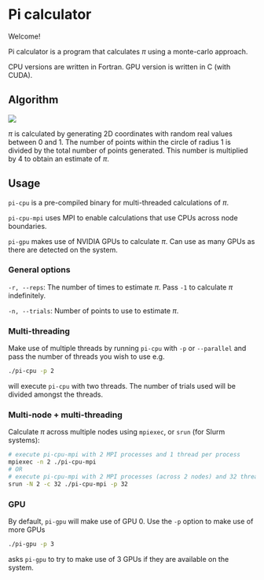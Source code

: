 # Pi calculator

Welcome!

Pi calculator is a program that calculates $\pi$ using a monte-carlo approach.

CPU versions are written in Fortran. GPU version is written in C (with CUDA).

## Algorithm

<img src="https://felixdmr.com/post-assets/2020-09-20-pi-from-monte-carlo/banner.png">

$\pi$ is calculated by generating 2D coordinates with random real values between
0 and 1. The number of points within the circle of radius 1 is divided by the
total number of points generated. This number is multiplied by 4 to obtain an
estimate of $\pi$.

## Usage

`pi-cpu` is a pre-compiled binary for multi-threaded calculations of $\pi$.

`pi-cpu-mpi` uses MPI to enable calculations that use CPUs across node boundaries.

`pi-gpu` makes use of NVIDIA GPUs to calculate $\pi$. Can use as many GPUs as
there are detected on the system.

### General options

`-r, --reps`: The number of times to estimate $\pi$. Pass `-1` to
calculate $\pi$ indefinitely.

`-n, --trials`: Number of points to use to estimate $\pi$.

### Multi-threading

Make use of multiple threads by running `pi-cpu` with `-p` or `--parallel` and
pass the number of threads you wish to use e.g.

```bash
./pi-cpu -p 2
```

will execute `pi-cpu` with two threads. The number of trials used will be
divided amongst the threads.

### Multi-node + multi-threading

Calculate $\pi$ across multiple nodes using `mpiexec`, or `srun` (for Slurm systems):

```bash
# execute pi-cpu-mpi with 2 MPI processes and 1 thread per process
mpiexec -n 2 ./pi-cpu-mpi
# OR
# execute pi-cpu-mpi with 2 MPI processes (across 2 nodes) and 32 threads per process
srun -N 2 -c 32 ./pi-cpu-mpi -p 32
```

### GPU

By default, `pi-gpu` will make use of GPU 0. Use the `-p` option to make use of
more GPUs

```bash
./pi-gpu -p 3
```

asks `pi-gpu` to try to make use of 3 GPUs if they are available on the system.

#### 
